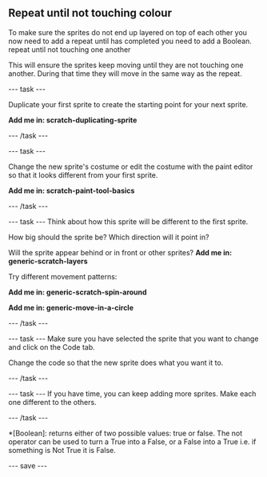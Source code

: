 ## Repeat until not touching colour

To make sure the sprites do not end up layered on top of each other you now need to add a repeat until has completed you need to add a Boolean.
repeat until not touching one another

This will ensure the sprites keep moving until they are not touching one another. During  that time they will move in the same way as the repeat.

--- task ---

Duplicate your first sprite to create the starting point for your next sprite.

**Add me in: scratch-duplicating-sprite**

--- /task ---

--- task ---

Change the new sprite's costume or edit the costume with the paint editor so that it looks different from your first sprite. 

**Add me in: scratch-paint-tool-basics**


--- /task ---

--- task ---
Think about how this sprite will be different to the first sprite. 

How big should the sprite be? 
Which direction will it point in?

Will the sprite appear behind or in front or other sprites?
**Add me in: generic-scratch-layers**

Try different movement patterns: 

**Add me in: generic-scratch-spin-around**

**Add me in: generic-move-in-a-circle**

--- /task ---


--- task ---
Make sure you have selected the sprite that you want to change and click on the Code tab.

Change the code so that the new sprite does what you want it to.

--- /task ---

--- task ---
If you have time, you can keep adding more sprites. Make each one different to the others. 

--- /task ---


*[Boolean]: returns either of two possible values: true or false. The not operator can be used to turn a True into a False, or a False into a True i.e. if something is Not True it is False.



--- save ---

